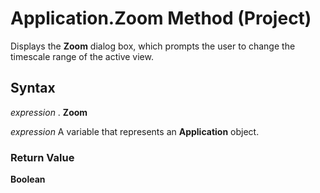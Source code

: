 
# Application.Zoom Method (Project)

Displays the  **Zoom** dialog box, which prompts the user to change the timescale range of the active view.


## Syntax

 _expression_ . **Zoom**

 _expression_ A variable that represents an **Application** object.


### Return Value

 **Boolean**

